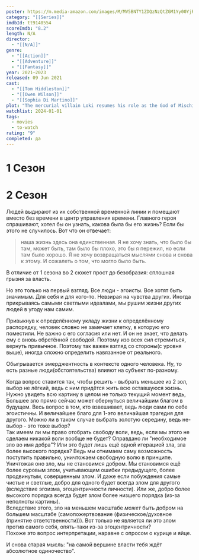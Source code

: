 ```yaml
---
poster: https://m.media-amazon.com/images/M/MV5BNTY1ZDQzNzQtZGM1Yy00YjRhLTliYmMtOGM2OWFlYTRjOTc2XkEyXkFqcGdeQXVyMTY3MDE5MDY1._V1_SX300.jpg
category: "[[Series]]"
imdbId: tt9140554
scoreImdb: "8.2"
length: N/A
director:
  - "[[N/A]]"
genre:
  - "[[Action]]"
  - "[[Adventure]]"
  - "[[Fantasy]]"
year: 2021–2023
released: 09 Jun 2021
cast:
  - "[[Tom Hiddleston]]"
  - "[[Owen Wilson]]"
  - "[[Sophia Di Martino]]"
plot: "The mercurial villain Loki resumes his role as the God of Mischief in a new series that takes place after the events of “Avengers: Endgame.”"
watchlist: 2024-01-01
tags:
  - movies
  - to-watch
rating: "9"
completed: да
---
```

# 1 Сезон
# 2 Сезон
Людей выдирают из их собственной временной линии и помещают вместо без времени в центр управления времени. Главного героя спрашивают, хотел бы он узнать, какова была бы его жизнь? Если бы этого не случилось. Вот что он отвечает:
>наша жизнь здесь она единственная. Я не хочу знать, что было бы там, может быть, там было бы плохо, это бы я пережил, но если там было хорошо. Я не хочу возвращаться мыслями снова и снова к этому. И сожалеть о том, что могло было быть.

В отличие от 1 сезона во 2 сюжет прост до безобразия: сплошная грызня за власть.

Но это только на первый взгляд. Все люди - эгоисты. Все хотят быть значимым. Для себя и для кого-то. Невзирая на чувства других. Иногда прикрываясь самыми светлыми идеалами, мы рушим жизни других людей в угоду нам самим.

Привыкнув к определённому укладу жизни к определённому распорядку, человек словно не замечает клетку, в которую его поместили. Не важно с его согласия или нет. И он не знает, что делать ему с вновь обретённой свободой. Поэтому изо всех сил стремиться, вернуть привычное. Поэтому так важен взгляд со стороны(с уровня выше), иногда сложно определить навязанное от реального.

Обыгрывается эмерджентность в контексте одного человека. Ну, то есть разные люди(обстоятельства) влияют на субъект по-разному.

К[]()огда вопрос ставится так, чтобы решить - выбрать меньшее из 2 зол, выбор не лёгкий, ведь с ним придётся жить всю оставшуюся жизнь. Нужно увидеть всю картину в целом не только текущий момент ведь, Большее зло прямо сейчас может обернуться величайшим благом в будущем. Весь вопрос в том, кто взвешивает, ведь люди сами по себе эгоистичны. И величайшее благо для 1-это величайшая трагедия для другого. Можно ли в таком случае выбрать золотую середину, ведь не-выбор - это тоже выбор?  
Так имеем ли мы право отобрать свободу воли, ведь, если мы этого не сделаем никакой воли вообще не будет? Оправдано ли "необходимое зло во имя добра"? Или это будет лишь ещё одной итерацией зла, зла более высокого порядка? Ведь мы отнимаем саму возможность поступить правильно, уничтожаем свободную волю в принципе.  
Уничтожая оно зло, мы не становимся добром. Мы становимся ещё более суровым злом, учитывающим ошибки предыдущего, более продвинутым, совершенным злом. И даже если побуждения самые чистые и светлые, добро для одного будет всегда злом для другого (вследствие эгоизма, эгоцентричности личности). Или же, добро более высокого порядка всегда будет злом более низшего порядка (из-за неполноты картины).  
Вследствие этого, зло на меньшем масштабе _может_ быть добром на большем масштабе (самопожертвование (физическое/духовное (принятие ответственности))). Вот только не является ли это злом против самого себя, опять-таки из-за эгоцентричности?  
Похоже это вопрос интерпретации, наравне с опросом о курице и яйце.


И снова старая мысль: "на самой вершине власти тебя ждёт абсолютное одиночество".